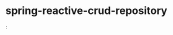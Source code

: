 # spring-reactive-crud-repository

<!---
Note: Although spring boot webflux is integrated with spring data jpa repositories. 
This is anyways going to be a blocking behaviour not completely reactive in nature/by design. 
-->: 

